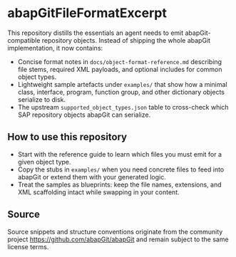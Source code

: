 # abapGitFileFormatExcerpt

This repository distills the essentials an agent needs to emit abapGit-compatible repository objects. Instead of shipping the whole abapGit implementation, it now contains:
- Concise format notes in `docs/object-format-reference.md` describing file stems, required XML payloads, and optional includes for common object types.
- Lightweight sample artefacts under `examples/` that show how a minimal class, interface, program, function group, and other dictionary objects serialize to disk.
- The upstream `supported_object_types.json` table to cross-check which SAP repository objects abapGit can serialize.

## How to use this repository
- Start with the reference guide to learn which files you must emit for a given object type.
- Copy the stubs in `examples/` when you need concrete files to feed into abapGit or extend them with your generated logic.
- Treat the samples as blueprints: keep the file names, extensions, and XML scaffolding intact while swapping in your content.

## Source
Source snippets and structure conventions originate from the community project https://github.com/abapGit/abapGit and remain subject to the same license terms.

